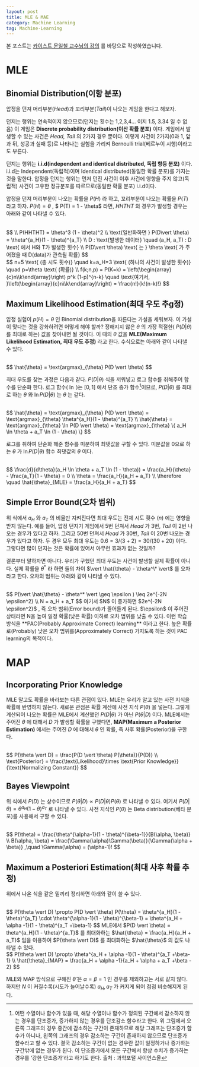 ```yaml
---
layout: post
title: MLE & MAE
category: Machine Learning
tag: Machine-Learning
---
```


본 포스트는 [카이스트 문일철 교수님의 강의](https://www.edwith.org/machinelearning1_17/joinLectures/9738) 를 바탕으로 작성하였습니다.



# MLE

## Binomial Distribution(이항 분포)

압정을 던져 머리부분(*Head*)과 꼬리부분(*Tail*)이 나오는 게임을 한다고 해보자. 

던지는 행위는 연속적이지 않으므로(던지는 횟수는 1,2,3,4... 이지 1.5, 3.34 일 수 없음) 이 게임은 **Discrete probability distribution(이산 확률 분포)** 이다. 게임에서 발생할 수 있는 사건은 *Head, Tail* 의 2가지 경우 뿐이다. 이렇게 사건이 2가지(0과 1, 앞과 뒤, 성공과 실패 등)로 나타나는 실험을 가리켜 Bernoulli trial(베르누이 시행)이라고도 부른다.

던지는 행위는 **i.i.d(independent and identical distributed, 독립 항등 분포)** 이다. i.i.d는 Independent(독립적)이며 Identical distributed(동일한 확률 분포)를 가지는 것을 말한다. 압정을 던지는 행위는 먼저 던진 사건이 이후 사건에 영향을 주지 않고(독립적) 사건이 고유한 정규분포를 따르므로(동일한 확률 분포) i.i.d이다.

압정을 던져 머리부분이 나오는 확률을 $P(H)$ 라 하고, 꼬리부분이 나오는 확률을 $P(T)$ 라고 하자. $P(H) = \theta$ , $ P(T) = 1 - \theta$  라면, $HHTHT$ 의 경우가 발생할 경우는 아래와 같이 나타낼 수 있다.

<br>
$$
\\
P(HHTHT) = \theta^3 (1 - \theta)^2 \\
\text{일반화하면 } P(D\vert \theta) = \theta^{a_H}(1 - \theta)^{a_T} \\
D : \text{발생한 데이터} \quad (a_H, a_T) : D \text{ 에서 H와 T가 발생한 횟수} \\
P(D\vert \theta) \text{ 는 } \theta \text{ 가 주어졌을 때 D(data)가 관측될 확률}
$$

<br>
$$
n=5 \text{ (총 시도 횟수)} \quad k=a_H=3 \text{ (하나의 사건이 발생한 횟수)} \quad p=\theta \text{ (확률)} \\ 
f(k;n,p) = P(K=k) = \left(\begin{array}{c}n\\k\end{array}\right) p^k (1-p)^{n-k}  \quad \text{여기서, }\left(\begin{array}{c}n\\k\end{array}\right) = \frac{n!}{k!(n-k)!}
$$



## Maximum Likelihood Estimation(최대 우도 추g정)

압정 실험이 $p(H) = \theta$ 인 Binomial distribution을 따른다는 가설을 세워보자. 이 가설이 맞다는 것을 강화하려면 어떻게 해야 할까? 정해지지 않은 $\theta$ 의 가장 적절한( $P(D \vert \theta)$ 를 최대로 하는) 값을 찾아내면 될 것이다. 이 때의 $\theta$ 값을 **MLE(Maximum Likelihood Estimation, 최대 우도 추정)** 라고 한다. 수식으로는 아래와 같이 나타낼 수 있다. 

<br>
$$
\hat{\theta} = \text{argmax}_{\theta} P(D \vert \theta)
$$

최대 우도를 찾는 과정은 다음과 같다. $P(D \vert \theta)$ 식을 끼워넣고 로그 함수를 취해주어 함수를 단순화 한다. 로그 함수( $\ln$ )는 $[0,1]$ 에서 단조 증가 함수[^1]이므로, $P(D \vert \theta)$ 를 최대로 하는 $\theta$ 와 $\ln P(D \vert \theta)$ 는 $\theta$ 는 같다. 

<br>
$$
\hat{\theta} = \text{argmax}_{\theta} P(D \vert \theta) = \text{argmax}_{\theta} \theta^{a_H}(1 - \theta)^{a_T} \\
\hat{\theta} = \text{argmax}_{\theta} \ln P(D \vert \theta) = \text{argmax}_{\theta} \{ a_H \ln \theta + a_T \ln (1 - \theta) \}
$$

로그를 취하여 단순화 해준 함수를 미분하여 최댓값을 구할 수 있다. 미분값을 0으로 하는 $\theta$ 가 $\ln P(D \vert \theta)$ 함수 최댓값의 $\theta$ 이다.

<br>
$$
\frac{d}{d\theta}(a_H \ln \theta + a_T \ln (1 - \theta)) = \frac{a_H}{\theta} - \frac{a_T}{1 - \theta} = 0 \\
\theta = \frac{a_H}{a_H + a_T} \\
\therefore \quad \hat{\theta}_{MLE} = \frac{a_H}{a_H + a_T}
$$


## Simple Error Bound(오차 범위)

위 식에서 $a_H$ 와 $a_T$ 의 비율만 지켜진다면 최대 우도는 전체 시도 횟수 $(n)$ 에는 영향을 받지 않는다. 예를 들어, 압정 던지기 게임에서 5번 던져서 *Head* 가 3번, *Tail* 이 2번 나오는 경우가 있다고 하자. 그리고 50번 던져서 *Head* 가 30번, *Tail* 이 20번 나오는 경우가 있다고 하자. 두 경우 모두 최대 우도는 $0.6 = 3/(3+2) = 30/(30+20)$ 이다. 그렇다면 많이 던지는 것은 확률에 있어서 아무런 효과가 없는 것일까?

결론부터 말하자면 아니다. 우리가 구했던 최대 우도는 사건이 발생할 실제 확률이 아니다. 실제 확률을 $\theta^*$ 라 하면 둘의 차이 $\vert \hat{\theta} - \theta^\* \vert$ 를 오차라고 한다. 오차의 범위는 아래와 같이 나타낼 수 있다.

<br>
$$
P(\vert \hat{\theta} - \theta^* \vert \geq \epsilon ) \leq 2e^{-2N \epsilon^2} \\
N = a_H + a_T
$$
여기서 $N$ 이 증가하면 $2e^{-2N \epsilon^2}$ , 즉 오차 범위(Error bound)가 줄어들게 된다. $\epsilon$ 이 주어진 상태라면 N을 높여 일정 확률(낮은 확률) 이하로 오차 범위를 낮출 수 있다. 이런 학습 방식을 **PAC(Probably Approximate Correct) learning** 이라고 한다. 높은 확률로(Probably) 낮은 오차 범위를(Approximately Correct) 가지도록 하는 것이 PAC learning의 목적이다.



# MAP

## Incorporating Prior Knowledge

MLE 말고도 확률을 바라보는 다른 관점이 있다. MLE는 우리가 알고 있는 사전 지식을 확률에 반영하지 않는다. 새로운 관점은 확률 계산에 사전 지식 $P(\theta )$ 을 넣는다. 그렇게 계산되어 나오는 확률은 MLE에서 계산했던 $P(D \vert \theta)$ 가 아닌 $P(\theta \vert D)$ 이다. MLE에서는 주어진 $\theta$ 에 대해서 $D$ 가 발생할 확률을 구했다면, **MAP(Maximum a Posterior Estimation)** 에서는 주어진 $D$ 에 대해서 $\theta$ 인 확률, 즉 사후 확률(Posterior)을 구한다.

<br>
$$
P(\theta \vert D) = \frac{P(D \vert \theta) P(\theta)}{P(D)} \\
\text{Posterior} = \frac{\text{Likelihood}\times \text{Prior Knowledge}}{\text{Normalizing Constant}}
$$


## Bayes Viewpoint

위 식에서 $P(D)$ 는 상수이므로 $P(\theta \vert D) \propto P(D \vert \theta) P(\theta)$ 로 나타낼 수 있다. 여기서 $P(D \vert \theta) = \theta^{a_H}(1 - \theta)^{a_T}$ 로 나타낼 수 있다. 사전 지식인 $P(\theta)$ 는 Beta distribution(베타 분포)를 사용해서 구할 수 있다.

<br>
$$
P(\theta) = \frac{\theta^{\alpha-1}(1 - \theta)^{\beta-1}}{B(\alpha, \beta)} \\
B(\alpha, \beta) = \frac{\Gamma(\alpha)\Gamma(\beta)}{\Gamma(\alpha + \beta)} ,\quad \Gamma(\alpha) = (\alpha-1)!
$$


## Maximum a Posteriori Estimation(최대 사후 확률 추정)

위에서 나온 식을 같은 밑끼리 정리하면 아래와 같이 쓸 수 있다. 

<br>
$$
P(\theta \vert D) \propto P(D \vert \theta) P(\theta) =  \theta^{a_H}(1 - \theta)^{a_T} \cdot \theta^{\alpha-1}(1 - \theta)^{\beta-1} = \theta^{a_H + \alpha -1}(1 - \theta)^{a_T +\beta-1}
$$
MLE에서 $P(D \vert \theta) = theta^{a_H}(1 - \theta)^{a_T}$ 를 최대화하는 $\hat{\theta} = \frac{a_H}{a_H + a_T}$ 임을 이용하여  $P(\theta \vert D)$ 를 최대화하는 $\hat{\theta}$ 의 값도 나타낼 수 있다.

<br>
$$
P(\theta \vert D) \propto \theta^{a_H + \alpha -1}(1 - \theta)^{a_T +\beta-1} \\
\hat{\theta}_{MAP} = \frac{a_H + \alpha -1}{a_H + \alpha + a_T +\beta - 2}
$$


MLE와 MAP 방식으로 구해진 $\hat{\theta}$ 은 $\alpha=\beta=1$ 인 경우를 제외하고는 서로 같지 않다. 하지만 $N$ 이 커질수록(시도가 늘어날수록) $a_H , a_T$ 가 커지게 되어 점점 비슷해지게 된다. 



[^1]: 어떤 수열이나 함수가 있을 때, 해당 수열이나 함수가 정의된 구간에서 감소하지 않는 경우를 단조증가, 증가하지 않는 경우를 단조감소 함수라고 한다. 위 그림에서 오른쪽 그래프의 경우 중간에 감소하는 구간이 존재하므로 해당 그래프는 단조증가 함수가 아니나, 왼쪽의 그래프의 경우 감소하는 구간이 존재하지 않으므로 단조증가 함수라고 할 수 있다. 결국 감소하는 구간이 없는 경우란 값이 일정하거나 증가하는 구간밖에 없는 경우가 된다. 이 단조증가에서 모든 구간에서 항상 수치가 증가하는 경우를 ‘강한 단조증가’라고 하기도 한다. 출처 : 과학포털 사이언스올